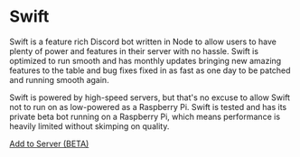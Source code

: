 # Swift

Swift is a feature rich Discord bot written in Node to allow users to have plenty of power and features in their server with no hassle. Swift is optimized to run smooth and has monthly updates bringing new amazing features to the table and bug fixes fixed in as fast as one day to be patched and running smooth again.

Swift is powered by high-speed servers, but that's no excuse to allow Swift not to run on as low-powered as a Raspberry Pi. Swift is tested and has its private beta bot running on a Raspberry Pi, which means performance is heavily limited without skimping on quality.

[Add to Server (BETA)](https://discord.com/api/oauth2/authorize?client_id=595012007544225792&permissions=2048&scope=bot)